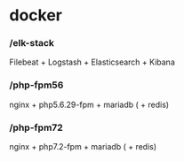 # docker

### /elk-stack
Filebeat + Logstash + Elasticsearch + Kibana

### /php-fpm56
nginx + php5.6.29-fpm + mariadb ( + redis)

### /php-fpm72
nginx + php7.2-fpm + mariadb ( + redis)
